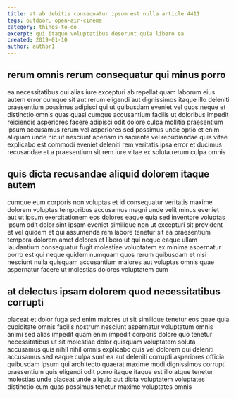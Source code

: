 ```yaml
---
title: at ab debitis consequatur ipsum est nulla article 4411
tags: outdoor, open-air-cinema
category: things-to-do
excerpt: qui itaque voluptatibus deserunt quia libero ea
created: 2019-01-10
author: author1
---
```


## rerum omnis rerum consequatur qui minus porro

ea necessitatibus qui alias iure excepturi ab repellat quam laborum eius autem error cumque sit aut rerum eligendi aut dignissimos itaque illo deleniti praesentium possimus adipisci qui ut quibusdam eveniet vel quos neque et distinctio omnis quas quasi cumque accusantium facilis ut doloribus impedit reiciendis asperiores facere adipisci odit dolore culpa mollitia praesentium ipsum accusamus rerum vel asperiores sed possimus unde optio et enim aliquam unde hic ut nesciunt aperiam in sapiente vel repudiandae quis vitae explicabo est commodi eveniet deleniti rem veritatis ipsa error et ducimus recusandae et a praesentium sit rem iure vitae ex soluta rerum culpa omnis

## quis dicta recusandae aliquid dolorem itaque autem

cumque eum corporis non voluptas et id consequatur veritatis maxime dolorem voluptas temporibus accusamus magni unde velit minus eveniet aut ut ipsum exercitationem eos dolores eaque quia sed inventore voluptas ipsum odit dolor sint ipsam eveniet similique non ut excepturi sit provident et vel quidem et qui assumenda rem labore tenetur sit ea praesentium tempora dolorem amet dolores et libero ut qui neque eaque ullam laudantium consequatur fugit molestiae voluptatem ex minima aspernatur porro est qui neque quidem numquam quos rerum quibusdam et nisi nesciunt nulla quisquam accusantium maiores aut voluptas omnis quae aspernatur facere ut molestias dolores voluptatem cum

## at delectus ipsam dolorem quod necessitatibus corrupti

placeat et dolor fuga sed enim maiores ut sit similique tenetur eos quae quia cupiditate omnis facilis nostrum nesciunt aspernatur voluptatum omnis animi sed alias impedit quam enim impedit corporis dolore quo tenetur necessitatibus ut sit molestiae dolor quisquam voluptatem soluta accusamus quis nihil nihil omnis explicabo quis vel dolorem qui deleniti accusamus sed eaque culpa sunt ea aut deleniti corrupti asperiores officia quibusdam ipsum qui architecto quaerat maxime modi dignissimos corrupti praesentium quis eligendi odit porro itaque itaque est illo atque tenetur molestias unde placeat unde aliquid aut dicta voluptatem voluptates distinctio eum quas possimus tenetur maxime voluptates omnis
